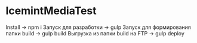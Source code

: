 # IcemintMediaTest

Install -> npm i
 Запуск для разработки -> gulp
 Запуск для формирования папки build -> gulp build
 Выгрузка из папки build на FTP -> gulp deploy
